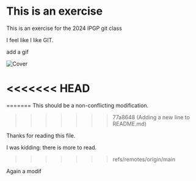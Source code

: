 # This is an exercise

This is an exercise for the 2024 IPGP git class

I feel like I like GIT.

add a gif

![Cover](https://f.hellowork.com/blogdumoderateur/2013/02/nyan-cat-gif-1.gif)

<<<<<<< HEAD
=======
=======
This should be a non-conflicting modification.
>>>>>>> 77a8648 (Adding a new line to README.md)

Thanks for reading this file.

I was kidding: there is more to read.
>>>>>>> refs/remotes/origin/main

Again a modif
